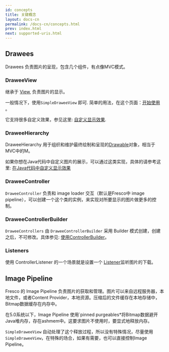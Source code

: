 ```yaml
---
id: concepts
title: 关键概念
layout: docs-cn
permalink: /docs-cn/concepts.html
prev: index.html
next: supported-uris.html
---
```


## Drawees

Drawees 负责图片的呈现，包含几个组件，有点像MVC模式。

### DraweeView

继承于 [View](http://developer.android.com/reference/android/view/View.html), 负责图片的显示。

一般情况下，使用`SimpleDraweeView` 即可. 简单的用法，在这个页面：[开始使用](index.html) 。

它支持很多自定义效果，参见这里: [自定义显示效果](using-drawees-xml.html).

### DraweeHierarchy

DraweeHierarchy 用于组织和维护最终绘制和呈现的[Drawable](http://developer.android.com/reference/android/graphics/drawable/Drawable.html)对象，相当于MVC中的M。

如果你想在Java代码中自定义图片的展示，可以通过这类实现，具体的请参考这里: [在Java代码中自定义显示效果](using-drawees-code.html)

### DraweeController

`DraweeController` 负责和 image loader 交互（默认是Fresco中 image pipeline），可以创建一个这个类的实例，来实现对所要显示的图片做更多的控制。

### DraweeControllerBuilder

`DraweeControllers` 由 `DraweeControllerBuilder` 采用 Builder 模式创建，创建之后，不可修改。具体参见:  [使用ControllerBuilder](using-controllerbuilder.html)。

### Listeners

使用 ControllerListener 的一个场景就是设置一个 [Listener](listening-download-events.html)监听图片的下载。

## Image Pipeline

Fresco 的 Image Pipeline 负责图片的获取和管理。图片可以来自远程服务器，本地文件，或者Content Provider，本地资源。压缩后的文件缓存在本地存储中，Bitmap数据缓存在内存中。

在5.0系统以下，Image Pipeline 使用`pinned purgeables*将Bitmap数据避开Java堆内存，存在ashmem中。这要求图片不使用时，要显式地释放内存。

`SimpleDraweeView` 自动处理了这个释放过程，所以没有特殊情况，尽量使用`SimpleDraweeView`，在特殊的场合，如果有需要，也可以直接控制Image Pipeline。
